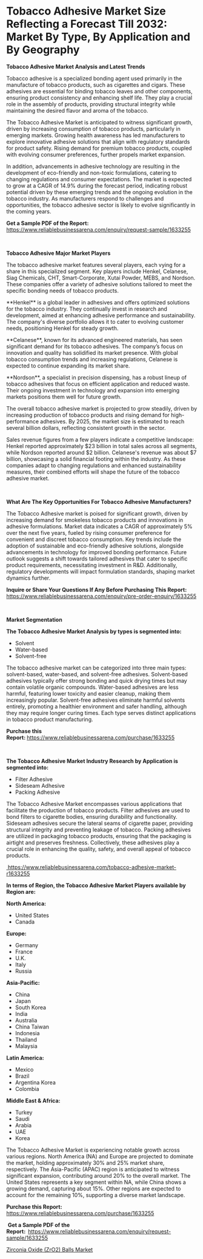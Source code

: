 <p><h1>Tobacco Adhesive Market Size Reflecting a Forecast Till 2032: Market By Type, By Application and By Geography</h1></p><p><strong>Tobacco Adhesive Market Analysis and Latest Trends</strong></p>
<p><p>Tobacco adhesive is a specialized bonding agent used primarily in the manufacture of tobacco products, such as cigarettes and cigars. These adhesives are essential for binding tobacco leaves and other components, ensuring product consistency and enhancing shelf life. They play a crucial role in the assembly of products, providing structural integrity while maintaining the desired flavor and aroma of the tobacco.</p><p>The Tobacco Adhesive Market is anticipated to witness significant growth, driven by increasing consumption of tobacco products, particularly in emerging markets. Growing health awareness has led manufacturers to explore innovative adhesive solutions that align with regulatory standards for product safety. Rising demand for premium tobacco products, coupled with evolving consumer preferences, further propels market expansion.</p><p>In addition, advancements in adhesive technology are resulting in the development of eco-friendly and non-toxic formulations, catering to changing regulations and consumer expectations. The market is expected to grow at a CAGR of 14.9% during the forecast period, indicating robust potential driven by these emerging trends and the ongoing evolution in the tobacco industry. As manufacturers respond to challenges and opportunities, the tobacco adhesive sector is likely to evolve significantly in the coming years.</p></p>
<p><strong>Get a Sample PDF of the Report:&nbsp;</strong> <a href="https://www.reliablebusinessarena.com/enquiry/request-sample/1633255?utm_campaign=1948&utm_medium=2&utm_source=Github&utm_content=ia&utm_term=29032025&utm_id=tobacco-adhesive">https://www.reliablebusinessarena.com/enquiry/request-sample/1633255</a></p>
<p>&nbsp;</p>
<p><strong>Tobacco Adhesive Major Market Players</strong></p>
<p><p>The tobacco adhesive market features several players, each vying for a share in this specialized segment. Key players include Henkel, Celanese, Siag Chemicals, CHT, Smart-Corporate, Xutai Powder, MEBS, and Nordson. These companies offer a variety of adhesive solutions tailored to meet the specific bonding needs of tobacco products.</p><p>**Henkel** is a global leader in adhesives and offers optimized solutions for the tobacco industry. They continually invest in research and development, aimed at enhancing adhesive performance and sustainability. The company's diverse portfolio allows it to cater to evolving customer needs, positioning Henkel for steady growth.</p><p>**Celanese**, known for its advanced engineered materials, has seen significant demand for its tobacco adhesives. The company’s focus on innovation and quality has solidified its market presence. With global tobacco consumption trends and increasing regulations, Celanese is expected to continue expanding its market share.</p><p>**Nordson**, a specialist in precision dispensing, has a robust lineup of tobacco adhesives that focus on efficient application and reduced waste. Their ongoing investment in technology and expansion into emerging markets positions them well for future growth.</p><p>The overall tobacco adhesive market is projected to grow steadily, driven by increasing production of tobacco products and rising demand for high-performance adhesives. By 2025, the market size is estimated to reach several billion dollars, reflecting consistent growth in the sector.</p><p>Sales revenue figures from a few players indicate a competitive landscape: Henkel reported approximately $23 billion in total sales across all segments, while Nordson reported around $2 billion. Celanese's revenue was about $7 billion, showcasing a solid financial footing within the industry. As these companies adapt to changing regulations and enhanced sustainability measures, their combined efforts will shape the future of the tobacco adhesive market.</p></p>
<p>&nbsp;</p>
<p><strong>What Are The Key Opportunities For Tobacco Adhesive Manufacturers?</strong></p>
<p><p>The Tobacco Adhesive market is poised for significant growth, driven by increasing demand for smokeless tobacco products and innovations in adhesive formulations. Market data indicates a CAGR of approximately 5% over the next five years, fueled by rising consumer preference for convenient and discreet tobacco consumption. Key trends include the adoption of sustainable and eco-friendly adhesive solutions, alongside advancements in technology for improved bonding performance. Future outlook suggests a shift towards tailored adhesives that cater to specific product requirements, necessitating investment in R&D. Additionally, regulatory developments will impact formulation standards, shaping market dynamics further.</p></p>
<p><strong>Inquire or Share Your Questions If Any Before Purchasing This Report:</strong> <a href="https://www.reliablebusinessarena.com/enquiry/pre-order-enquiry/1633255?utm_campaign=1948&utm_medium=2&utm_source=Github&utm_content=ia&utm_term=29032025&utm_id=tobacco-adhesive">https://www.reliablebusinessarena.com/enquiry/pre-order-enquiry/1633255</a></p>
<p>&nbsp;</p>
<p><strong>Market Segmentation</strong></p>
<p><strong>The Tobacco Adhesive Market Analysis by types is segmented into:</strong></p>
<p><ul><li>Solvent</li><li>Water-based</li><li>Solvent-free</li></ul></p>
<p><p>The tobacco adhesive market can be categorized into three main types: solvent-based, water-based, and solvent-free adhesives. Solvent-based adhesives typically offer strong bonding and quick drying times but may contain volatile organic compounds. Water-based adhesives are less harmful, featuring lower toxicity and easier cleanup, making them increasingly popular. Solvent-free adhesives eliminate harmful solvents entirely, promoting a healthier environment and safer handling, although they may require longer curing times. Each type serves distinct applications in tobacco product manufacturing.</p></p>
<p><strong>Purchase this Report:&nbsp;</strong><a href="https://www.reliablebusinessarena.com/purchase/1633255?utm_campaign=1948&utm_medium=2&utm_source=Github&utm_content=ia&utm_term=29032025&utm_id=tobacco-adhesive">https://www.reliablebusinessarena.com/purchase/1633255</a></p>
<p>&nbsp;</p>
<p><strong>The Tobacco Adhesive Market Industry Research by Application is segmented into:</strong></p>
<p><ul><li>Filter Adhesive</li><li>Sideseam Adhesive</li><li>Packing Adhesive</li></ul></p>
<p><p>The Tobacco Adhesive Market encompasses various applications that facilitate the production of tobacco products. Filter adhesives are used to bond filters to cigarette bodies, ensuring durability and functionality. Sideseam adhesives secure the lateral seams of cigarette paper, providing structural integrity and preventing leakage of tobacco. Packing adhesives are utilized in packaging tobacco products, ensuring that the packaging is airtight and preserves freshness. Collectively, these adhesives play a crucial role in enhancing the quality, safety, and overall appeal of tobacco products.</p></p>
<p><a href="https://www.reliablebusinessarena.com/tobacco-adhesive-market-r1633255?utm_campaign=1948&utm_medium=2&utm_source=Github&utm_content=ia&utm_term=29032025&utm_id=tobacco-adhesive">&nbsp;https://www.reliablebusinessarena.com/tobacco-adhesive-market-r1633255</a></p>
<p><strong>In terms of Region, the Tobacco Adhesive Market Players available by Region are:</strong></p>
<p>
    <p> <strong> North America: </strong>
        <ul>
            <li>United States</li>
            <li>Canada</li>
        </ul>
        </p> 
    <p> <strong> Europe: </strong>
        <ul>
            <li>Germany</li>
            <li>France</li>
            <li>U.K.</li>
            <li>Italy</li>
            <li>Russia</li>
        </ul>
        </p> 
    <p> <strong> Asia-Pacific: </strong>
        <ul>
            <li>China</li>
            <li>Japan</li>
            <li>South Korea</li>
            <li>India</li>
            <li>Australia</li>
            <li>China Taiwan</li>
            <li>Indonesia</li>
            <li>Thailand</li>
            <li>Malaysia</li>
        </ul>
        </p> 
    <p> <strong> Latin America: </strong>
        <ul>
            <li>Mexico</li>
            <li>Brazil</li>
            <li>Argentina Korea</li>
            <li>Colombia</li>
        </ul>
        </p> 
    <p> <strong> Middle East & Africa: </strong>
        <ul>
            <li>Turkey</li>
            <li>Saudi</li>
            <li>Arabia</li>
            <li>UAE</li>
            <li>Korea</li>
        </ul>
    </p>
    </p>
<p><p>The Tobacco Adhesive Market is experiencing notable growth across various regions. North America (NA) and Europe are projected to dominate the market, holding approximately 30% and 25% market share, respectively. The Asia-Pacific (APAC) region is anticipated to witness significant expansion, contributing around 20% to the overall market. The United States represents a key segment within NA, while China shows a growing demand, capturing about 15%. Other regions are expected to account for the remaining 10%, supporting a diverse market landscape.</p></p>
<p><strong>Purchase this Report: </strong><a href="https://www.reliablebusinessarena.com/purchase/1633255?utm_campaign=1948&utm_medium=2&utm_source=Github&utm_content=ia&utm_term=29032025&utm_id=tobacco-adhesive">https://www.reliablebusinessarena.com/purchase/1633255</a></p>
<p>&nbsp;<strong>Get a Sample PDF of the Report:&nbsp;&nbsp;</strong><a href="https://www.reliablebusinessarena.com/enquiry/request-sample/1633255?utm_campaign=1948&utm_medium=2&utm_source=Github&utm_content=ia&utm_term=29032025&utm_id=tobacco-adhesive">https://www.reliablebusinessarena.com/enquiry/request-sample/1633255</a></p>
<p><strong></strong></p>
<p><p><a href="https://github.com/rahu1506/Market-Research-Report-List-7/blob/main/zirconia-oxide-zro2-balls-market.md?utm_campaign=1948&utm_medium=2&utm_source=Github&utm_content=ia&utm_term=29032025&utm_id=tobacco-adhesive">Zirconia Oxide (ZrO2) Balls Market</a></p></p>